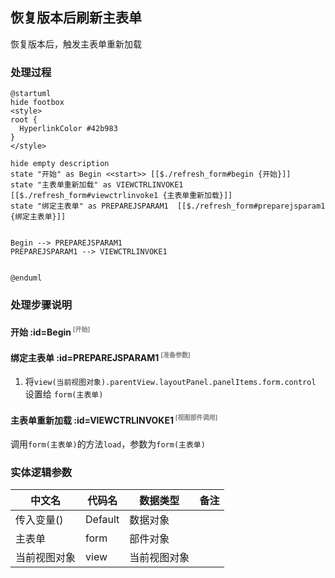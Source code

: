 ## 恢复版本后刷新主表单 <!-- {docsify-ignore-all} -->

   恢复版本后，触发主表单重新加载

### 处理过程

```plantuml
@startuml
hide footbox
<style>
root {
  HyperlinkColor #42b983
}
</style>

hide empty description
state "开始" as Begin <<start>> [[$./refresh_form#begin {开始}]]
state "主表单重新加载" as VIEWCTRLINVOKE1  [[$./refresh_form#viewctrlinvoke1 {主表单重新加载}]]
state "绑定主表单" as PREPAREJSPARAM1  [[$./refresh_form#preparejsparam1 {绑定主表单}]]


Begin --> PREPAREJSPARAM1
PREPAREJSPARAM1 --> VIEWCTRLINVOKE1


@enduml
```


### 处理步骤说明

#### 开始 :id=Begin<sup class="footnote-symbol"> <font color=gray size=1>[开始]</font></sup>




#### 绑定主表单 :id=PREPAREJSPARAM1<sup class="footnote-symbol"> <font color=gray size=1>[准备参数]</font></sup>



1. 将`view(当前视图对象).parentView.layoutPanel.panelItems.form.control` 设置给  `form(主表单)`

#### 主表单重新加载 :id=VIEWCTRLINVOKE1<sup class="footnote-symbol"> <font color=gray size=1>[视图部件调用]</font></sup>



调用`form(主表单)`的方法`load`，参数为`form(主表单)`


### 实体逻辑参数

|    中文名   |    代码名    |  数据类型      |备注 |
| --------| --------| --------  | --------   |
|传入变量(<i class="fa fa-check"/></i>)|Default|数据对象||
|主表单|form|部件对象||
|当前视图对象|view|当前视图对象||
